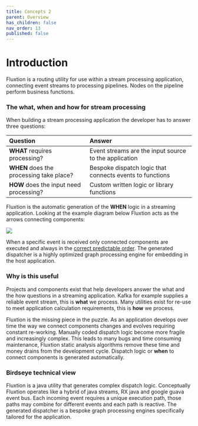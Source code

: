 ```yaml
---
title: Concepts 2
parent: Overview
has_children: false
nav_order: 13
published: false
---
```

# Introduction

Fluxtion is a routing utility for use within a stream processing application, 
 connecting event streams to processing pipelines. Nodes on the pipeline perform
business functions.

### The what, when and how for stream processing

When building a stream processing application the developer has to answer three questions:

| Question | Answer |
| :--- | :--- |
| **WHAT**  requires processing? | Event streams are the input source to the application  |
| **WHEN** does the processing take place? | Bespoke dispatch logic that connects events to functions |
| **HOW**  does the input need processing? | Custom written logic or library functions |

Fluxtion is the automatic generation of the **WHEN** logic in a streaming application. 
Looking at the example diagram below Fluxtion acts as the arrows connecting components:

![](../../images/flow-processing-example.png)

When a specific event is received only connected components are executed and always 
in the [correct predictable order](https://www.geeksforgeeks.org/topological-sorting/). 
The generated dispatcher is a highly optimized graph processing engine for embedding in the host application.

### Why is this useful

Projects and components exist that help developers answer the what and the how 
questions in a streaming application. Kafka for example supplies a reliable event stream, 
this is **what** we process. Many utilities exist for re-use to meet application calculation 
requirements, this is **how** we process. 

Fluxtion is the missing piece in the puzzle. As an application develops over time 
the way we connect components changes and evolves requiring constant re-working. 
Manually coded dispatch logic become more fragile and increasingly complex. 
This leads to many bugs and time consuming maintenance, Fluxtion static analysis 
algorithms remove these time and money drains from the development cycle. Dispatch 
logic or **when** to connect components is generated automatically.  

### Birdseye technical view

Fluxtion is a java utility that generates complex dispatch logic. Conceptually Fluxtion 
operates like a hybrid of java streams, RX java and google guava event bus. 
Each incoming event requires a unique execution path, those paths may combine for 
different events and each path is reactive.  The generated dispatcher is a bespoke 
graph processing engines specifically tailored for the application.
